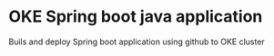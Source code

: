 # OKE Spring boot java application  
Buils and deploy Spring boot application using github to OKE cluster

